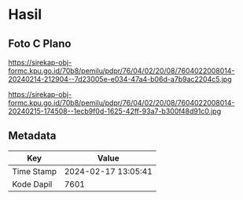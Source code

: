 # Hasil

## Foto C Plano

https://sirekap-obj-formc.kpu.go.id/70b8/pemilu/pdpr/76/04/02/20/08/7604022008014-20240214-212904--7d23005e-e034-47a4-b06d-a7b9ac2204c5.jpg

https://sirekap-obj-formc.kpu.go.id/70b8/pemilu/pdpr/76/04/02/20/08/7604022008014-20240215-174508--1ecb9f0d-1625-42ff-93a7-b300f48d91c0.jpg


## Metadata

| Key        | Value               |
| ---------- | ------------------- |
| Time Stamp | 2024-02-17 13:05:41 |
| Kode Dapil | 7601                |



